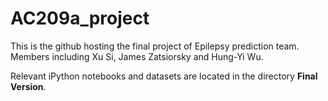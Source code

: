 # AC209a_project
This is the github hosting the final project of Epilepsy prediction team. Members including Xu Si, James Zatsiorsky and Hung-Yi Wu. 

Relevant iPython notebooks and datasets are located in the directory **Final Version**.
